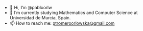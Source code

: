 - 👋 Hi, I’m @pabloorlw
- 🌱 I’m currently studying Mathematics and Computer Science at Universidad de Murcia, Spain.
- 📫 How to reach me: ptromeroorlowska@gmail.com

<!---
pabloorlw/pabloorlw is a ✨ special ✨ repository because its `README.md` (this file) appears on your GitHub profile.
You can click the Preview link to take a look at your changes.
--->
